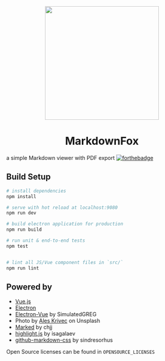 <div align='center'>
  <img width=300px src='http://files.l3r.de/markdownfox/logo.png'><br>
  <h1>MarkdownFox</h1>
</div>

a simple Markdown viewer with PDF export
[![forthebadge](http://forthebadge.com/images/badges/built-with-love.svg)](http://forthebadge.com)

## Build Setup

``` bash
# install dependencies
npm install

# serve with hot reload at localhost:9080
npm run dev

# build electron application for production
npm run build

# run unit & end-to-end tests
npm test


# lint all JS/Vue component files in `src/`
npm run lint

```

## Powered by

- [Vue.js](https://vuejs.org/)
- [Electron](https://electron.atom.io/)
- [Electron-Vue](https://github.com/SimulatedGREG/electron-vue) by SimulatedGREG
- Photo by [Ales Krivec](https://unsplash.com/photos/dRQhhIdaCBU?utm_source=unsplash&utm_medium=referral&utm_content=creditCopyText) on Unsplash
- [Marked](https://github.com/chjj/marked) by chjj
- [highlight.js](https://github.com/isagalaev/highlight.js) by isagalaev
- [github-markdown-css](https://github.com/sindresorhus/github-markdown-css) by sindresorhus

Open Source licenses can be found in `OPENSOURCE_LICENSES`
